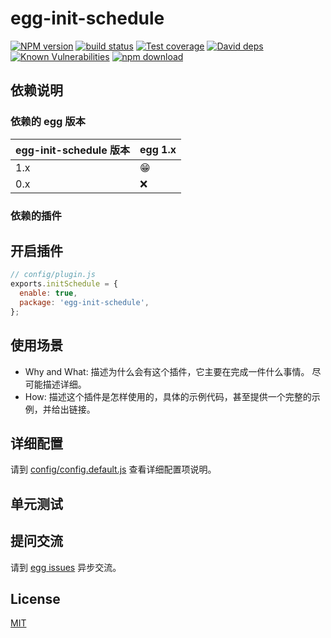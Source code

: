 # egg-init-schedule

[![NPM version][npm-image]][npm-url]
[![build status][travis-image]][travis-url]
[![Test coverage][codecov-image]][codecov-url]
[![David deps][david-image]][david-url]
[![Known Vulnerabilities][snyk-image]][snyk-url]
[![npm download][download-image]][download-url]

[npm-image]: https://img.shields.io/npm/v/egg-init-schedule.svg?style=flat-square
[npm-url]: https://npmjs.org/package/egg-init-schedule
[travis-image]: https://img.shields.io/travis/eggjs/egg-init-schedule.svg?style=flat-square
[travis-url]: https://travis-ci.org/eggjs/egg-init-schedule
[codecov-image]: https://img.shields.io/codecov/c/github/eggjs/egg-init-schedule.svg?style=flat-square
[codecov-url]: https://codecov.io/github/eggjs/egg-init-schedule?branch=master
[david-image]: https://img.shields.io/david/eggjs/egg-init-schedule.svg?style=flat-square
[david-url]: https://david-dm.org/eggjs/egg-init-schedule
[snyk-image]: https://snyk.io/test/npm/egg-init-schedule/badge.svg?style=flat-square
[snyk-url]: https://snyk.io/test/npm/egg-init-schedule
[download-image]: https://img.shields.io/npm/dm/egg-init-schedule.svg?style=flat-square
[download-url]: https://npmjs.org/package/egg-init-schedule

<!--
Description here.
-->

## 依赖说明

### 依赖的 egg 版本

egg-init-schedule 版本 | egg 1.x
--- | ---
1.x | 😁
0.x | ❌

### 依赖的插件
<!--

如果有依赖其它插件，请在这里特别说明。如

- security
- multipart

-->

## 开启插件

```js
// config/plugin.js
exports.initSchedule = {
  enable: true,
  package: 'egg-init-schedule',
};
```

## 使用场景

- Why and What: 描述为什么会有这个插件，它主要在完成一件什么事情。
尽可能描述详细。
- How: 描述这个插件是怎样使用的，具体的示例代码，甚至提供一个完整的示例，并给出链接。

## 详细配置

请到 [config/config.default.js](config/config.default.js) 查看详细配置项说明。

## 单元测试

<!-- 描述如何在单元测试中使用此插件，例如 schedule 如何触发。无则省略。-->

## 提问交流

请到 [egg issues](https://github.com/eggjs/egg/issues) 异步交流。

## License

[MIT](LICENSE)
